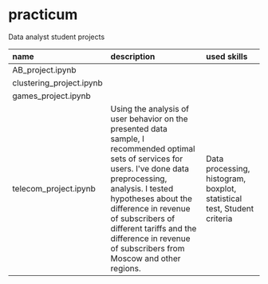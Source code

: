 # practicum
Data analyst student projects

| name | description | used skills |
| :-------------------- | :-------------------- |:--------------------|
| AB_project.ipynb |  |  |
| clustering_project.ipynb |  |  |
| games_project.ipynb|  |  |
| telecom_project.ipynb | Using the analysis of user behavior on the presented data sample, I recommended optimal sets of services for users. I've done data preprocessing, analysis. I tested hypotheses about the difference in revenue of subscribers of different tariffs and the difference in revenue of subscribers from Moscow and other regions. | Data processing, histogram, boxplot, statistical test, Student criteria |


